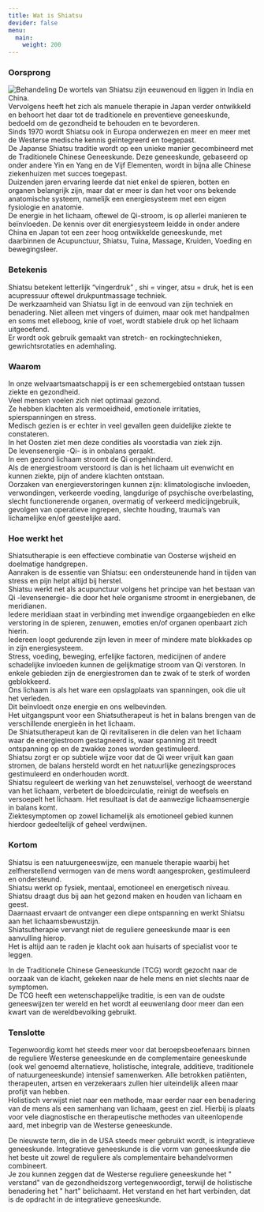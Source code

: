 ```yaml
---
title: Wat is Shiatsu
devider: false
menu:
  main:
    weight: 200
---
```

### Oorsprong

![Behandeling](/uploads/behandeling2.jpg#right)
De wortels van Shiatsu zijn eeuwenoud en liggen in India en China.\
Vervolgens heeft het zich als manuele therapie in Japan verder ontwikkeld en behoort het daar tot  de traditionele en preventieve geneeskunde, bedoeld om de gezondheid te behouden en te bevorderen.\
Sinds 1970 wordt Shiatsu ook in Europa onderwezen en meer en meer met de Westerse medische kennis geïntegreerd en toegepast.\
De Japanse Shiatsu traditie wordt op een unieke manier gecombineerd met de Traditionele Chinese Geneeskunde. Deze geneeskunde, gebaseerd op onder andere Yin en Yang en de Vijf Elementen, wordt in bijna alle Chinese ziekenhuizen met succes toegepast.\
Duizenden jaren ervaring leerde dat niet enkel de spieren, botten en organen belangrijk zijn, maar dat er meer is dan het voor ons bekende anatomische systeem, namelijk een energiesysteem met een eigen fysiologie en anatomie.\
De energie in het lichaam, oftewel de Qi-stroom, is op allerlei manieren te beïnvloeden. De kennis over dit energiesysteem leidde in onder andere China en Japan tot een zeer hoog ontwikkelde geneeskunde, met daarbinnen de Acupunctuur, Shiatsu, Tuina, Massage, Kruiden, Voeding en bewegingsleer.

### Betekenis

Shiatsu betekent letterlijk “vingerdruk” , shi = vinger, atsu = druk, het is een acupressuur oftewel drukpuntmassage techniek.\
De werkzaamheid van Shiatsu ligt in de eenvoud van zijn techniek en benadering. Niet alleen met vingers of duimen, maar ook met handpalmen en soms met elleboog, knie of voet, wordt stabiele druk op het lichaam uitgeoefend.\
Er wordt ook gebruik gemaakt van stretch- en rockingtechnieken, gewrichtsrotaties en ademhaling.

### Waarom

In onze welvaartsmaatschappij is er een schemergebied ontstaan tussen ziekte en gezondheid.\
Veel mensen voelen zich niet optimaal gezond.\
Ze hebben klachten als vermoeidheid, emotionele irritaties, spierspanningen en stress.\
Medisch gezien is er echter in veel gevallen geen duidelijke ziekte te constateren.\
In het Oosten ziet men deze condities als voorstadia van ziek zijn.\
De levensenergie -Qi-  is in onbalans geraakt.\
In een gezond lichaam stroomt de Qi ongehinderd.\
Als de energiestroom verstoord is dan is het lichaam uit evenwicht en kunnen ziekte, pijn of andere klachten ontstaan.\
Oorzaken van energieverstoringen kunnen zijn: klimatologische invloeden, verwondingen, verkeerde voeding, langdurige of psychische overbelasting, slecht functionerende organen, overmatig of verkeerd medicijngebruik, gevolgen van operatieve ingrepen, slechte houding, trauma’s van lichamelijke en/of geestelijke aard.

### Hoe werkt het

Shiatsutherapie is een effectieve combinatie van Oosterse wijsheid en doelmatige handgrepen.\
Aanraken is de essentie van Shiatsu: een ondersteunende hand in tijden van stress en pijn helpt altijd bij herstel.\
Shiatsu werkt net als acupunctuur volgens het principe van het bestaan van Qi -levensenergie- die door het hele organisme stroomt in energiebanen, de meridianen.\
Iedere meridiaan staat in verbinding met inwendige orgaangebieden en elke verstoring  in de spieren, zenuwen, emoties en/of organen openbaart zich hierin.\
Iedereen loopt gedurende zijn leven in meer of mindere mate blokkades op in zijn energiesysteem.\
Stress, voeding, beweging, erfelijke factoren, medicijnen of andere schadelijke invloeden kunnen de gelijkmatige stroom van Qi verstoren. In enkele gebieden zijn de energiestromen dan te zwak of te sterk of worden geblokkeerd.\
Ons lichaam is als het ware een opslagplaats van spanningen, ook die uit het verleden.\
Dit beïnvloedt onze energie en ons welbevinden.\
Het uitgangspunt voor een Shiatsutherapeut is het in balans brengen van de verschillende energieën  in het lichaam.\
De Shiatsutherapeut kan de Qi revitaliseren in die delen van het lichaam waar de energiestroom gestagneerd is, waar spanning zit treedt ontspanning op en de zwakke zones worden gestimuleerd.\
Shiatsu zorgt er op subtiele wijze voor dat de Qi weer vrijuit kan gaan stromen, de balans hersteld wordt en het natuurlijke genezingsproces gestimuleerd en onderhouden wordt.\
Shiatsu reguleert de werking van het zenuwstelsel, verhoogt de weerstand van het lichaam, verbetert de bloedcirculatie, reinigt de weefsels en versoepelt het lichaam. Het resultaat is dat de aanwezige lichaamsenergie in balans komt.\
Ziektesymptomen op zowel lichamelijk als emotioneel gebied kunnen hierdoor gedeeltelijk of geheel verdwijnen.

### Kortom

Shiatsu is een natuurgeneeswijze, een manuele therapie waarbij het zelfherstellend vermogen van de mens wordt aangesproken, gestimuleerd en ondersteund.\
Shiatsu werkt op fysiek, mentaal, emotioneel en energetisch niveau.\
Shiatsu draagt dus bij aan het gezond maken en houden van lichaam en geest.\
Daarnaast ervaart de ontvanger een diepe ontspanning en werkt Shiatsu aan het lichaamsbewustzijn.\
Shiatsutherapie vervangt niet de reguliere geneeskunde maar is een aanvulling hierop.\
Het is altijd aan te raden je klacht ook aan huisarts of specialist voor te leggen. 

In de Traditionele Chinese Geneeskunde (TCG) wordt gezocht naar de oorzaak van de klacht, gekeken naar de hele mens en niet slechts naar de symptomen.\
De TCG heeft een wetenschappelijke traditie, is een van de oudste geneeswijzen ter wereld en het wordt al eeuwenlang door meer dan een kwart van de wereldbevolking gebruikt.

### Tenslotte

Tegenwoordig komt het steeds meer voor dat beroepsbeoefenaars binnen de reguliere Westerse geneeskunde en de complementaire geneeskunde (ook wel genoemd alternatieve, holistische, integrale, additieve, traditionele of natuurgeneeskunde) intensief samenwerken. Alle betrokken patiënten, therapeuten, artsen en verzekeraars zullen hier uiteindelijk alleen maar profijt van hebben.\
Holistisch verwijst niet naar een methode, maar eerder naar een benadering van de mens als een samenhang van lichaam, geest en ziel. Hierbij is plaats voor vele diagnostische en therapeutische methodes van uiteenlopende aard, met inbegrip van de Westerse geneeskunde.

De nieuwste term, die in de USA steeds meer gebruikt wordt, is integratieve geneeskunde. Integratieve geneeskunde is die vorm van geneeskunde die het beste uit zowel de reguliere als complementaire behandelvormen combineert.\
Je zou kunnen zeggen dat de Westerse reguliere geneeskunde het " verstand"  van de gezondheidszorg vertegenwoordigt, terwijl de holistische benadering het " hart"  belichaamt. Het verstand en het hart verbinden, dat is de opdracht in de integratieve geneeskunde.
